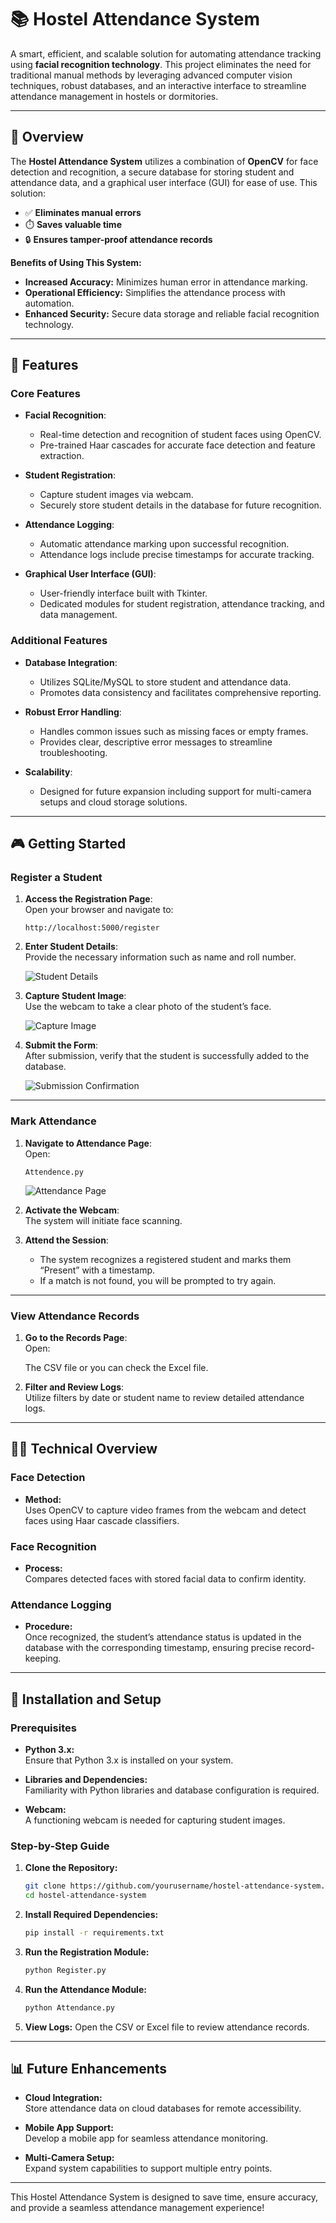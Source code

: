 # 📚 Hostel Attendance System

A smart, efficient, and scalable solution for automating attendance tracking using **facial recognition technology**. This project eliminates the need for traditional manual methods by leveraging advanced computer vision techniques, robust databases, and an interactive interface to streamline attendance management in hostels or dormitories.

---

## 🚀 Overview

The **Hostel Attendance System** utilizes a combination of **OpenCV** for face detection and recognition, a secure database for storing student and attendance data, and a graphical user interface (GUI) for ease of use. This solution:

- ✅ **Eliminates manual errors**
- ⏱️ **Saves valuable time**
- 🔒 **Ensures tamper-proof attendance records**

**Benefits of Using This System:**
- **Increased Accuracy:** Minimizes human error in attendance marking.
- **Operational Efficiency:** Simplifies the attendance process with automation.
- **Enhanced Security:** Secure data storage and reliable facial recognition technology.

---

## 🔧 Features

### Core Features

- **Facial Recognition**:
  - Real-time detection and recognition of student faces using OpenCV.
  - Pre-trained Haar cascades for accurate face detection and feature extraction.

- **Student Registration**:
  - Capture student images via webcam.
  - Securely store student details in the database for future recognition.

- **Attendance Logging**:
  - Automatic attendance marking upon successful recognition.
  - Attendance logs include precise timestamps for accurate tracking.

- **Graphical User Interface (GUI)**:
  - User-friendly interface built with Tkinter.
  - Dedicated modules for student registration, attendance tracking, and data management.

### Additional Features

- **Database Integration**:
  - Utilizes SQLite/MySQL to store student and attendance data.
  - Promotes data consistency and facilitates comprehensive reporting.

- **Robust Error Handling**:
  - Handles common issues such as missing faces or empty frames.
  - Provides clear, descriptive error messages to streamline troubleshooting.

- **Scalability**:
  - Designed for future expansion including support for multi-camera setups and cloud storage solutions.

---

## 🎮 Getting Started

### Register a Student

1. **Access the Registration Page**:  
   Open your browser and navigate to:

   `http://localhost:5000/register`



2. **Enter Student Details**:  
   Provide the necessary information such as name and roll number.

   ![Student Details](https://example.com/student-details.png)

3. **Capture Student Image**:  
   Use the webcam to take a clear photo of the student’s face.

   ![Capture Image](https://example.com/capture-image.png)

4. **Submit the Form**:  
   After submission, verify that the student is successfully added to the database.

   ![Submission Confirmation](https://example.com/submission-confirmation.png)

---

### Mark Attendance

1. **Navigate to Attendance Page**:  
   Open:

   `Attendence.py`

   ![Attendance Page](https://example.com/attendance-page.png)

2. **Activate the Webcam**:  
   The system will initiate face scanning.

3. **Attend the Session**:  
   - The system recognizes a registered student and marks them “Present” with a timestamp.
   - If a match is not found, you will be prompted to try again.

---

### View Attendance Records

1. **Go to the Records Page**:  
   Open:

   The CSV file or you can check the Excel file.

2. **Filter and Review Logs**:  
   Utilize filters by date or student name to review detailed attendance logs.

---

## 🧑‍💻 Technical Overview

### Face Detection
- **Method:**  
  Uses OpenCV to capture video frames from the webcam and detect faces using Haar cascade classifiers.
  
### Face Recognition
- **Process:**  
  Compares detected faces with stored facial data to confirm identity.

### Attendance Logging
- **Procedure:**  
  Once recognized, the student’s attendance status is updated in the database with the corresponding timestamp, ensuring precise record-keeping.

---

## 📝 Installation and Setup

### Prerequisites

- **Python 3.x:**  
  Ensure that Python 3.x is installed on your system.

- **Libraries and Dependencies:**  
  Familiarity with Python libraries and database configuration is required.
  
- **Webcam:**  
  A functioning webcam is needed for capturing student images.

### Step-by-Step Guide

1. **Clone the Repository:**
   ```bash
   git clone https://github.com/yourusername/hostel-attendance-system.git
   cd hostel-attendance-system
   ```

2. **Install Required Dependencies:**
   ```bash
   pip install -r requirements.txt
   ```

3. **Run the Registration Module:**
   ```bash
   python Register.py
   ```

4. **Run the Attendance Module:**
   ```bash
   python Attendance.py
   ```

5. **View Logs:**
   Open the CSV or Excel file to review attendance records.

---

## 📊 Future Enhancements

- **Cloud Integration:**  
  Store attendance data on cloud databases for remote accessibility.

- **Mobile App Support:**  
  Develop a mobile app for seamless attendance monitoring.

- **Multi-Camera Setup:**  
  Expand system capabilities to support multiple entry points.

---

This Hostel Attendance System is designed to save time, ensure accuracy, and provide a seamless attendance management experience!
